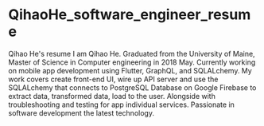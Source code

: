 # QihaoHe_software_engineer_resume
Qihao He's resume
I am Qihao He. Graduated from the University of Maine, Master of Science in Computer engineering in 2018 May. 
Currently working on mobile app development using Flutter, GraphQL, and SQLALchemy.  My work covers create front-end UI, wire up API server and use the SQLALchemy that connects to PostgreSQL Database on Google Firebase to extract data, transformed data, load to the user. Alongside with troubleshooting and testing for app individual services.
Passionate in software development the latest technology. 
